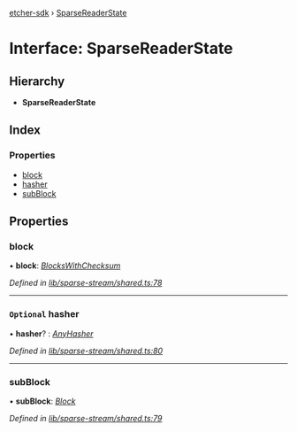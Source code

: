 [etcher-sdk](../README.md) › [SparseReaderState](sparsereaderstate.md)

# Interface: SparseReaderState

## Hierarchy

* **SparseReaderState**

## Index

### Properties

* [block](sparsereaderstate.md#block)
* [hasher](sparsereaderstate.md#optional-hasher)
* [subBlock](sparsereaderstate.md#subblock)

## Properties

###  block

• **block**: *[BlocksWithChecksum](blockswithchecksum.md)*

*Defined in [lib/sparse-stream/shared.ts:78](https://github.com/balena-io-modules/etcher-sdk/blob/7af4c93/lib/sparse-stream/shared.ts#L78)*

___

### `Optional` hasher

• **hasher**? : *[AnyHasher](../README.md#anyhasher)*

*Defined in [lib/sparse-stream/shared.ts:80](https://github.com/balena-io-modules/etcher-sdk/blob/7af4c93/lib/sparse-stream/shared.ts#L80)*

___

###  subBlock

• **subBlock**: *[Block](block.md)*

*Defined in [lib/sparse-stream/shared.ts:79](https://github.com/balena-io-modules/etcher-sdk/blob/7af4c93/lib/sparse-stream/shared.ts#L79)*
